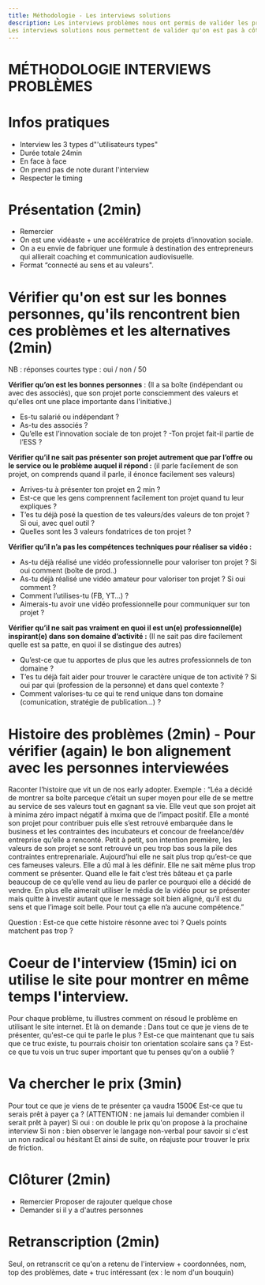 ```yaml
---
title: Méthodologie - Les interviews solutions
description: Les interviews problèmes nous ont permis de valider les problèmes que les entrepreneurs rencontraient réellement (cf Méthodologie - Les interviews problèmes) à partir de ça, on fabriqué des solutions.
Les interviews solutions nous permettent de valider qu'on est pas à côté de la plaque, que les solutions qu'on propose répondent bien à des problèmes, vérifier la proposition unique de valeur, la métaphore et le prix.
---
```


# MÉTHODOLOGIE INTERVIEWS PROBLÈMES 

# Infos pratiques
- Interview les 3 types d"'utilisateurs types"
- Durée totale 24min
- En face à face
- On prend pas de note durant l'interview
- Respecter le timing

# Présentation (2min)
- Remercier  
- On est une vidéaste + une accélératrice de projets d’innovation sociale.  
- On a eu envie de fabriquer une formule à destination des entrepreneurs qui allierait coaching et communication audiovisuelle.  
- Format “connecté au sens et au valeurs".  

# Vérifier qu'on est sur les bonnes personnes, qu'ils rencontrent bien ces problèmes et les alternatives (2min)
NB : réponses courtes type : oui / non / 50 

**Vérifier qu’on est les bonnes personnes** : 
(Il a sa boîte (indépendant ou avec des associés), que son projet porte consciemment des valeurs et qu'elles ont une place importante dans l'initiative.)
- Es-tu salarié ou indépendant ? 
- As-tu des associés ?
- Qu’elle est l’innovation sociale de ton projet ? 
-Ton projet fait-il partie de l’ESS ? 

**Vérifier qu’il ne sait pas présenter son projet autrement que par l’offre ou le service ou le problème auquel il répond :** 
(il parle facilement de son projet, on comprends quand il parle, il énonce facilement ses valeurs)
- Arrives-tu à présenter ton projet en 2 min ?
- Est-ce que les gens comprennent facilement ton projet quand tu leur expliques ?
- T’es tu déjà posé la question de tes valeurs/des valeurs de ton projet ? Si oui, avec quel outil ? 
- Quelles sont les 3 valeurs fondatrices de ton projet ?

**Vérifier qu’il n’a pas les compétences techniques pour réaliser sa vidéo :** 
- As-tu déjà réalisé une vidéo professionnelle pour valoriser ton projet ? Si oui comment (boîte de prod..)
- As-tu déjà réalisé une vidéo amateur pour valoriser ton projet ? Si oui comment ?
- Comment l’utilises-tu (FB, YT…) ? 
- Aimerais-tu avoir une vidéo professionnelle pour communiquer sur ton projet ?

**Vérifier qu’il ne sait pas vraiment en quoi il est un(e) professionnel(le) inspirant(e) dans son domaine d’activité :**
(Il ne sait pas dire facilement quelle est sa patte, en quoi il se distingue des autres)
- Qu’est-ce que tu apportes de plus que les autres professionnels de ton domaine ?
- T’es tu déjà fait aider pour trouver le caractère unique de ton activité ? Si oui par qui (profession de la personne) et dans quel contexte ?
- Comment valorises-tu ce qui te rend unique dans ton domaine (comunication, stratégie de publication…) ? 

# Histoire des problèmes (2min) - Pour vérifier (again) le bon alignement avec les personnes interviewées
Raconter l’histoire que vit un de nos early adopter.
Exemple : “Léa a décidé de montrer sa boîte parceque c’était un super moyen pour elle de se mettre au service de ses valeurs tout en gagnant sa vie. Elle veut que son projet ait à minima zéro impact négatif à mxima que de l’impact positif. Elle a monté son projet pour contribuer puis elle s’est retrouvé embarquée dans le business et les contraintes des incubateurs et concour de freelance/dév entreprise qu’elle a renconté. Petit à petit, son intention première, les valeurs de son projet se sont retrouvé un peu trop bas sous la pile des contraintes entreprenariale. Aujourd’hui elle ne sait plus trop qu’est-ce que ces fameuses valeurs. Elle a dû mal à les définir. Elle ne sait même plus trop comment se présenter. Quand elle le fait c’est très bâteau et ça parle beaucoup de ce qu’elle vend au lieu de parler ce pourquoi elle a décidé de vendre. En plus elle aimerait utiliser le média de la vidéo pour se présenter mais quitte à investir autant que le message soit bien aligné, qu’il est du sens et que l’image soit belle. Pour tout ça elle n’a aucune compétence.”  

Question : Est-ce que cette histoire résonne avec toi ? Quels points matchent pas trop ?  

# Coeur de l'interview (15min) ici on utilise le site pour montrer en même temps l'interview.
Pour chaque problème, tu illustres comment on résoud le problème en utilisant le site internet. Et là on demande : Dans tout ce que je viens de te présenter, qu'est-ce qui te parle le plus ? Est-ce que maintenant que tu sais que ce truc existe, tu pourrais choisir ton orientation scolaire sans ça ? Est-ce que tu vois un truc super important que tu penses qu'on a oublié ?

# Va chercher le prix (3min)
Pour tout ce que je viens de te présenter ça vaudra 1500€ Est-ce que tu serais prêt à payer ça ? (ATTENTION : ne jamais lui demander combien il serait prêt à payer) Si oui : on double le prix qu'on propose à la prochaine interview Si non : bien observer le langage non-verbal pour savoir si c'est un non radical ou hésitant Et ainsi de suite, on réajuste pour trouver le prix de friction.

# Clôturer (2min)
- Remercier Proposer de rajouter quelque chose 
- Demander si il y a d'autres personnes

# Retranscription (2min)
Seul, on retranscrit ce qu'on a retenu de l'interview + coordonnées, nom, top des problèmes, date + truc intéressant (ex : le nom d'un bouquin)




